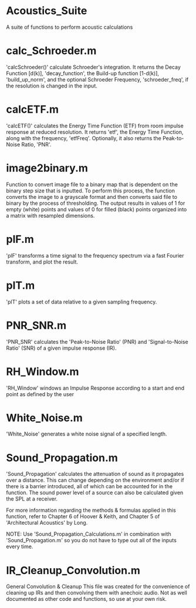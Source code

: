 # Acoustics_Suite
A suite of functions to perform acoustic calculations

# calc_Schroeder.m
'calcSchroeder()' calculate Schroeder's integration. It returns the
Decay Function [d(k)], 'decay_function', the Build-up function [1-d(k)],
'build_up_norm', and the optional Schroeder Frequency, 'schroeder_freq',
if the resolution is changed in the input.

# calcETF.m
'calcETF()' calculates the Energy Time Function (ETF) from room impulse
response at reduced resolution. It returns 'etf', the Energy Time
Function, along with the frequency, 'etfFreq'. Optionally, it also
returns the Peak-to-Noise Ratio, 'PNR'.

# image2binary.m
Function to convert image file to a binary map that is dependent on the
binary step size that is inputted. To perform this process, the function
converts the image to a grayscale format and then converts said file to
binary by the process of thresholding. The output results in values of 1
for empty (white) points and values of 0 for filled (black) points
organized into a matrix with resampled dimensions.

# plF.m
'plF' transforms a time signal to the frequency spectrum via a fast Fourier
transform, and plot the result.

# plT.m
'plT' plots a set of data relative to a given sampling frequency.

# PNR_SNR.m
'PNR_SNR' calculates the 'Peak-to-Noise Ratio' (PNR) and
'Signal-to-Noise Ratio' (SNR) of a given impulse response (IR).

# RH_Window.m
'RH_Window' windows an Impulse Response according to a start and end
point as defined by the user

# White_Noise.m
'White_Noise' generates a white noise signal of a specified length.

# Sound_Propagation.m
'Sound_Propagation' calculates the attenuation of sound as it propagates
over a distance. This can change depending on the environment and/or if
there is a barrier introduced, all of which can be accounted for in the
function. The sound power level of a source can also be calculated given
the SPL at a receiver.
 
For more information regarding the methods & formulas applied in this
function, refer to Chapter 6 of Hoover & Keith, and Chapter 5 of
'Architectural Acoustics' by Long.

NOTE: Use 'Sound_Propagation_Calculations.m' in combination with
'Sound_Propagation.m' so you do not have to type out all of the inputs
every time.

# IR_Cleanup_Convolution.m
General Convolution & Cleanup
This file was created for the convenience of cleaning up IRs and then
convolving them with anechoic audio. Not as well documented as other 
code and functions, so use at your own risk.

